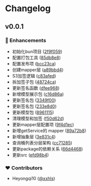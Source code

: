 # Changelog


## v0.0.1


### 🚀 Enhancements

- 初始化bun项目 ([2f9f059](https://github.com/UnHF/s3-sdk/commit/2f9f059))
- 配置打包工具 ([85db8e8](https://github.com/UnHF/s3-sdk/commit/85db8e8))
- 配置发布项 ([bcc23ca](https://github.com/UnHF/s3-sdk/commit/bcc23ca))
- 创建mapper层 ([a89bbd4](https://github.com/UnHF/s3-sdk/commit/a89bbd4))
- S3加签逻辑 ([c83afed](https://github.com/UnHF/s3-sdk/commit/c83afed))
- 拆加签子包 ([48724ca](https://github.com/UnHF/s3-sdk/commit/48724ca))
- 更新签名函数 ([dfee968](https://github.com/UnHF/s3-sdk/commit/dfee968))
- 新增模型展示包 ([c16d86a](https://github.com/UnHF/s3-sdk/commit/c16d86a))
- 更新签名包 ([3349f00](https://github.com/UnHF/s3-sdk/commit/3349f00))
- 更新签名包 ([233e8d0](https://github.com/UnHF/s3-sdk/commit/233e8d0))
- 更新模型包 ([8961115](https://github.com/UnHF/s3-sdk/commit/8961115))
- 清理模型和加签 ([f50d62d](https://github.com/UnHF/s3-sdk/commit/f50d62d))
- 更新mapper层配置项 ([9f4d1ec](https://github.com/UnHF/s3-sdk/commit/9f4d1ec))
- 新增getService的 mapper ([89a72b8](https://github.com/UnHF/s3-sdk/commit/89a72b8))
- 新增抽象层 ([3e831c4](https://github.com/UnHF/s3-sdk/commit/3e831c4))
- 查询桶列表分层架构 ([cc71285](https://github.com/UnHF/s3-sdk/commit/cc71285))
- 更新package的依赖关系 ([66d4468](https://github.com/UnHF/s3-sdk/commit/66d4468))
- 更新src ([efd98b4](https://github.com/UnHF/s3-sdk/commit/efd98b4))

### ❤️ Contributors

- Heyongqi10 ([@xxhls](https://github.com/xxhls))

